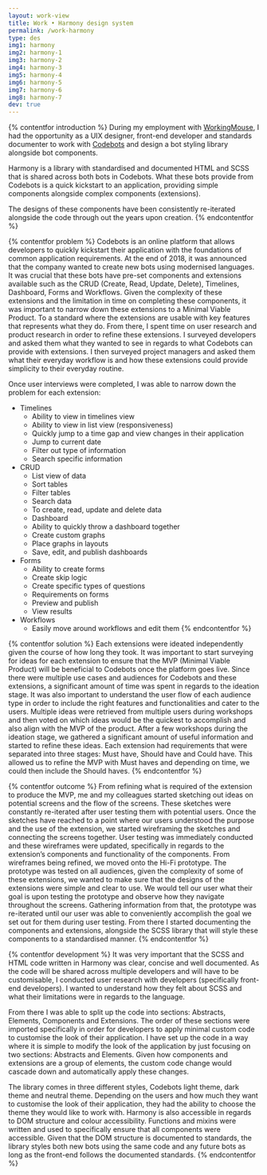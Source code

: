 ```yaml
---
layout: work-view
title: Work • Harmony design system
permalink: /work-harmony
type: des
img1: harmony
img2: harmony-1
img3: harmony-2
img4: harmony-3
img5: harmony-4
img6: harmony-5
img7: harmony-6
img8: harmony-7
dev: true
---
```


{% contentfor introduction %}
During my employment with <a href="https://workingmouse.com.au/" target="_blank">WorkingMouse</a>, I had the opportunity as a UIX designer, front-end developer and standards documenter to work with <a href="www.codebots.com" target='_blank'>Codebots</a> and design a bot styling library alongside bot components. 

Harmony is a library with standardised and documented HTML and SCSS that is shared across both bots in Codebots. What these bots provide from Codebots is a quick kickstart to an application, providing simple components alongside complex components (extensions). 

The designs of these components have been consistently re-iterated alongside the code through out the years upon creation. 
{% endcontentfor %}


{% contentfor problem %}
Codebots is an online platform that allows developers to quickly kickstart their application with the foundations of common application requirements. At the end of 2018, it was announced that the company wanted to create new bots using modernised languages. It was crucial that these bots have pre-set components and extensions available such as the CRUD (Create, Read, Update, Delete), Timelines, Dashboard, Forms and Workflows. Given the complexity of these extensions and the limitation in time on completing these components, it was important to narrow down these extensions to a Minimal Viable Product. To a standard where the extensions are usable with key features that represents what they do. From there, I spent time on user research and product research in order to refine these extensions. I surveyed developers and asked them what they wanted to see in regards to what Codebots can provide with extensions. I then surveyed project managers and asked them what their everyday workflow is and how these extensions could provide simplicity to their everyday routine. 

Once user interviews were completed, I was able to narrow down the problem for each extension:

* Timelines 
    * Ability to view in timelines view 
    * Ability to view in list view (responsiveness)
    * Quickly jump to a time gap and view changes in their application
    * Jump to current date
    * Filter out type of information
    * Search specific information
* CRUD
    * List view of data
    * Sort tables
    * Filter tables
    * Search data
    * To create, read, update and delete data
    * Dashboard
    * Ability to quickly throw a dashboard together
    * Create custom graphs
    * Place graphs in layouts
    * Save, edit, and publish dashboards
* Forms
    * Ability to create forms
    * Create skip logic
    * Create specific types of questions
    * Requirements on forms
    * Preview and publish
    * View results
* Workflows
    * Easily move around workflows and edit them
{% endcontentfor %}


{% contentfor solution %}
Each extensions were ideated independently given the course of how long they took. It was important to start surveying for ideas for each extension to ensure that the MVP (Minimal Viable Product) will be beneficial to Codebots once the platform goes live. Since there were multiple use cases and audiences for Codebots and these extensions, a significant amount of time was spent in regards to the ideation stage. It was also important to understand the user flow of each audience type in order to include the right features and functionalities and cater to the users. Multiple ideas were retrieved from multiple users during workshops and then voted on which ideas would be the quickest to accomplish and also align with the MVP of the product. After a few workshops during the ideation stage, we gathered a significant amount of useful information and started to refine these ideas. Each extension had requirements that were separated into three stages: Must have, Should have and Could have. This allowed us to refine the MVP with Must haves and depending on time, we could then include the Should haves. 
{% endcontentfor %}


{% contentfor outcome %}
From refining what is required of the extension to produce the MVP, me and my colleagues started sketching out ideas on potential screens and the flow of the screens. These sketches were constantly re-iterated after user testing them with potential users. Once the sketches have reached to a point where our users understood the purpose and the use of the extension, we started wireframing the sketches and connecting the screens together. User testing was immediately conducted and these wireframes were updated, specifically in regards to the extension’s components and functionality of the components. From wireframes being refined, we moved onto the Hi-Fi prototype. The prototype was tested on all audiences, given the complexity of some of these extensions, we wanted to make sure that the designs of the extensions were simple and clear to use. We would tell our user what their goal is upon testing the prototype and observe how they navigate throughout the screens. Gathering information from that, the prototype was re-iterated until our user was able to conveniently accomplish the goal we set out for them during user testing. From there I started documenting the components and extensions, alongside the SCSS library that will style these components to a standardised manner.
{% endcontentfor %}


{% contentfor development %}
It was very important that the SCSS and HTML code written in Harmony was clear, concise and well documented. As the code will be shared across multiple developers and will have to be customisable, I conducted user research with developers (specifically front-end developers). I wanted to understand how they felt about SCSS and what their limitations were in regards to the language. 

From there I was able to split up the code into sections: Abstracts, Elements, Components and Extensions. The order of these sections were imported specifically in order for developers to apply minimal custom code to customise the look of their application. I have set up the code in a way where it is simple to modify the look of the application by just focusing on two sections: Abstracts and Elements. Given how components and extensions are a group of elements, the custom code change would cascade down and automatically apply these changes. 

The library comes in three different styles, Codebots light theme, dark theme and neutral theme. Depending on the users and how much they want to customise the look of their application, they had the ability to choose the theme they would like to work with. Harmony is also accessible in regards to DOM structure and colour accessibility. Functions and mixins were written and used to specifically ensure that all components were accessible. Given that the DOM structure is documented to standards, the library styles both new bots using the same code and any future bots as long as the front-end follows the documented standards. 
{% endcontentfor %}